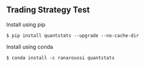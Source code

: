 ## Trading Strategy Test

Install using pip
```
$ pip install quantstats --upgrade --no-cache-dir
```

Install using conda
```
$ conda install -c ranaroussi quantstats
```
